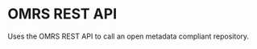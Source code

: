 <!-- SPDX-License-Identifier: Apache-2.0 -->
  
# OMRS REST API

Uses the OMRS REST API to call an open metadata compliant repository.

